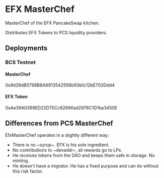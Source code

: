 # EFX MasterChef

MasterChef of the EFX PancakeSwap kitchen.

Distributes EFX Tokens to PCS liquidity providers.

## Deployments

### BCS Testnet

#### MasterChef
0x9d29dB5798B8A6913542556b93b1c12bE702Ddd4

#### EFX Token
0xAe39A0369ED22D75Cc62666ad2978C1D1ba3450E

## Differences from PCS MasterChef

EfxMasterChef operates in a slightly different way:

- There is no ~syrup~. EFX is his sole ingredient.
- No contributions to ~devaddr~, all rewards go to LPs.
- He receives tokens from the DAO and keeps them safe in storage. No minting.
- He doesn't have a migrator. He has a fixed purpose and can do without this
  risk factor.
